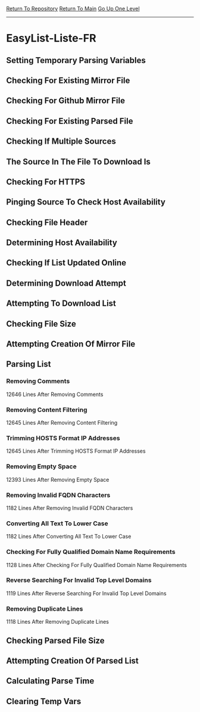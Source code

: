 [Return To Repository](https://github.com/deathbybandaid/piholeparser/)
[Return To Main](https://github.com/deathbybandaid/piholeparser/blob/master/RecentRunLogs/Mainlog.md)
[Go Up One Level](https://github.com/deathbybandaid/piholeparser/blob/master/RecentRunLogs/TopLevelScripts/30-Processing-Blacklists.md)
____________________________________
# EasyList-Liste-FR
## Setting Temporary Parsing Variables
## Checking For Existing Mirror File
## Checking For Github Mirror File
## Checking For Existing Parsed File
## Checking If Multiple Sources
## The Source In The File To Download Is
## Checking For HTTPS
## Pinging Source To Check Host Availability
## Checking File Header
## Determining Host Availability
## Checking If List Updated Online
## Determining Download Attempt
## Attempting To Download List
## Checking File Size
## Attempting Creation Of Mirror File
## Parsing List
### Removing Comments
12646 Lines After Removing Comments
### Removing Content Filtering
12645 Lines After Removing Content Filtering
### Trimming HOSTS Format IP Addresses
12645 Lines After Trimming HOSTS Format IP Addresses
### Removing Empty Space
12393 Lines After Removing Empty Space
### Removing Invalid FQDN Characters
1182 Lines After Removing Invalid FQDN Characters
### Converting All Text To Lower Case
1182 Lines After Converting All Text To Lower Case
### Checking For Fully Qualified Domain Name Requirements
1128 Lines After Checking For Fully Qualified Domain Name Requirements
### Reverse Searching For Invalid Top Level Domains
1119 Lines After Reverse Searching For Invalid Top Level Domains
### Removing Duplicate Lines
1118 Lines After Removing Duplicate Lines
## Checking Parsed File Size
## Attempting Creation Of Parsed List
## Calculating Parse Time
## Clearing Temp Vars
